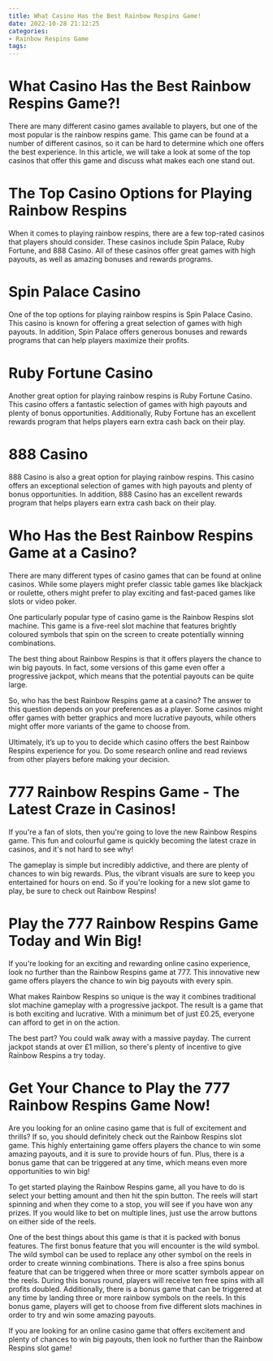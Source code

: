 ```yaml
---
title: What Casino Has the Best Rainbow Respins Game!
date: 2022-10-28 21:12:25
categories:
- Rainbow Respins Game
tags:
---
```



#  What Casino Has the Best Rainbow Respins Game?!

There are many different casino games available to players, but one of the most popular is the rainbow respins game. This game can be found at a number of different casinos, so it can be hard to determine which one offers the best experience. In this article, we will take a look at some of the top casinos that offer this game and discuss what makes each one stand out.

# The Top Casino Options for Playing Rainbow Respins

When it comes to playing rainbow respins, there are a few top-rated casinos that players should consider. These casinos include Spin Palace, Ruby Fortune, and 888 Casino. All of these casinos offer great games with high payouts, as well as amazing bonuses and rewards programs.

# Spin Palace Casino

One of the top options for playing rainbow respins is Spin Palace Casino. This casino is known for offering a great selection of games with high payouts. In addition, Spin Palace offers generous bonuses and rewards programs that can help players maximize their profits.

# Ruby Fortune Casino

Another great option for playing rainbow respins is Ruby Fortune Casino. This casino offers a fantastic selection of games with high payouts and plenty of bonus opportunities. Additionally, Ruby Fortune has an excellent rewards program that helps players earn extra cash back on their play.

# 888 Casino

888 Casino is also a great option for playing rainbow respins. This casino offers an exceptional selection of games with high payouts and plenty of bonus opportunities. In addition, 888 Casino has an excellent rewards program that helps players earn extra cash back on their play.

#  Who Has the Best Rainbow Respins Game at a Casino?

There are many different types of casino games that can be found at online casinos. While some players might prefer classic table games like blackjack or roulette, others might prefer to play exciting and fast-paced games like slots or video poker.

One particularly popular type of casino game is the Rainbow Respins slot machine. This game is a five-reel slot machine that features brightly coloured symbols that spin on the screen to create potentially winning combinations.

The best thing about Rainbow Respins is that it offers players the chance to win big payouts. In fact, some versions of this game even offer a progressive jackpot, which means that the potential payouts can be quite large.

So, who has the best Rainbow Respins game at a casino? The answer to this question depends on your preferences as a player. Some casinos might offer games with better graphics and more lucrative payouts, while others might offer more variants of the game to choose from.

Ultimately, it’s up to you to decide which casino offers the best Rainbow Respins experience for you. Do some research online and read reviews from other players before making your decision.

#   777 Rainbow Respins Game - The Latest Craze in Casinos!

If you're a fan of slots, then you're going to love the new Rainbow Respins game. This fun and colourful game is quickly becoming the latest craze in casinos, and it's not hard to see why!

The gameplay is simple but incredibly addictive, and there are plenty of chances to win big rewards. Plus, the vibrant visuals are sure to keep you entertained for hours on end. So if you're looking for a new slot game to play, be sure to check out Rainbow Respins!

#   Play the 777 Rainbow Respins Game Today and Win Big!

If you're looking for an exciting and rewarding online casino experience, look no further than the Rainbow Respins game at 777. This innovative new game offers players the chance to win big payouts with every spin.

What makes Rainbow Respins so unique is the way it combines traditional slot machine gameplay with a progressive jackpot. The result is a game that is both exciting and lucrative. With a minimum bet of just £0.25, everyone can afford to get in on the action.

The best part? You could walk away with a massive payday. The current jackpot stands at over £1 million, so there's plenty of incentive to give Rainbow Respins a try today.

#   Get Your Chance to Play the 777 Rainbow Respins Game Now!

Are you looking for an online casino game that is full of excitement and thrills? If so, you should definitely check out the Rainbow Respins slot game. This highly entertaining game offers players the chance to win some amazing payouts, and it is sure to provide hours of fun. Plus, there is a bonus game that can be triggered at any time, which means even more opportunities to win big!

To get started playing the Rainbow Respins game, all you have to do is select your betting amount and then hit the spin button. The reels will start spinning and when they come to a stop, you will see if you have won any prizes. If you would like to bet on multiple lines, just use the arrow buttons on either side of the reels.

One of the best things about this game is that it is packed with bonus features. The first bonus feature that you will encounter is the wild symbol. The wild symbol can be used to replace any other symbol on the reels in order to create winning combinations. There is also a free spins bonus feature that can be triggered when three or more scatter symbols appear on the reels. During this bonus round, players will receive ten free spins with all profits doubled. Additionally, there is a bonus game that can be triggered at any time by landing three or more rainbow symbols on the reels. In this bonus game, players will get to choose from five different slots machines in order to try and win some amazing payouts.

If you are looking for an online casino game that offers excitement and plenty of chances to win big payouts, then look no further than the Rainbow Respins slot game!